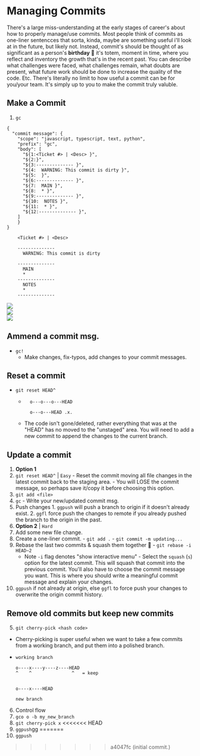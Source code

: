 # Managing Commits
There's a large miss-understanding at the early stages of career's about how to properly manage/use commits. Most people think of commits as one-liner sentencces that sorta, kinda, maybe are something useful i'll look at in the future, but likely not. Instead, commit's should be thought of as significant as a person's **birthday** 🎂 it's totem, moment in time, where you reflect and inventory the growth that's in the recent past. You can describe what challenges were faced, what challenges remain, what doubts are present, what future work should be done to increase the quality of the code. Etc. There's literally no limit to how useful a commit can be for you/your team. It's simply up to you to make the commit truly valuble.

## Make a Commit
1. `gc`
```
{
  "commit message": {
    "scope": "javascript, typescript, text, python",
    "prefix": "gc",
    "body": [
      "${1:<Ticket #> | <Desc> }",
      "${2:}",
      "${3:-------------- }",
      "${4:  WARNING: This commit is dirty }",
      "${5:  }",
      "${6:-------------- }",
      "${7:  MAIN }",
      "${8:  * }",
      "${9:-------------- }",
      "${10:  NOTES }",
      "${11:  * }",
      "${12:-------------- }",
    ]
    }
}
```
```text
    <Ticket #> | <Desc>

    --------------
      WARNING: This commit is dirty

    --------------
      MAIN
      *
    --------------
      NOTES
      *
    --------------
```
<img src="https://imgur.com/EmUeNJa.png" style="max-width:500px" />
<br>
<img src="https://imgur.com/e3ro0VJ.png" style="max-width:500px" />
<br>
<img src="https://imgur.com/1nTNVpr.png" style="max-width:800px" />

## Ammend a commit msg.
* `gc!`
  - Make changes, fix-typos, add changes to your commit messages.

## Reset a commit
* `git reset HEAD^`
  - ```
      o---o---o---HEAD

      o---o---HEAD .x.
    ```
  - The code isn't gone/deleted, rather everything that was at the "HEAD" has no moved to the "unstaged" area. You will need to add a new commit to append the changes to the current branch.

## Update a commit
1. **Option 1**
  1. `git reset HEAD^` | `Easy`
    - Reset the commit moving all file changes in the latest commit back to the staging area.
    - You will LOSE the commit message, so perhaps save it/copy it before choosing this option.
  2. `git add <file>`
  3. `gc`
    - Write your new/updated commit msg.
  4. Push changes
    1. `ggpush` will push a branch to origin if it doesn't already exist.
    2. `ggfl` force push the changes to remote if you already pushed the branch to the origin in the past.
2. **Option 2** | `Hard`
  1. Add some new file change.
  2. Create a one-liner commit.
    - `git add .`
    - `git commit -m updating...`
  3. Rebase the last two commits & squash them together 🤯
    - `git rebase -i HEAD~2`
      * Note `-i` flag denotes "show interactive menu"
    - Select the `squash` (`s`) option for the latest commit. This will squash that commit into the previous commit. You'll also have to choose the commit message you want. This is where you should write a meaningful commit message and explain your changes.
  4. `ggpush` if not already at origin, else `ggfl` to force push your changes to overwrite the origin commit history.

## Remove old commits but keep new commits
5. `git cherry-pick <hash code>`
  - Cherry-picking is super useful when we want to take a few commits from a working branch, and put them into a polished branch.
  - ```
    working branch

    o----x----y----z----HEAD
    ^    ^               ^   = keep


    o----x----HEAD

    new branch
    ```
6. Control flow
  1. `gco o -b my_new_branch`
  2. `git cherry-pick x`
<<<<<<< HEAD
  3. `ggpush`gg
=======
  3. `ggpush`
>>>>>>> a4047fc (initial commit.)
